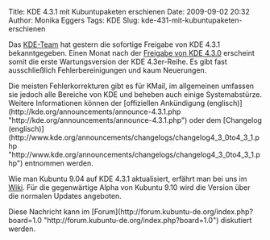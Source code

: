 Title: KDE 4.3.1 mit Kubuntupaketen erschienen
Date: 2009-09-02 20:32
Author: Monika Eggers
Tags: KDE
Slug: kde-431-mit-kubuntupaketen-erschienen

Das [KDE-Team](http://www.kde.org "http://www.kde.org")
hat gestern die sofortige Freigabe von KDE 4.3.1 bekanntgegeben. Einen
Monat nach der [Freigabe von KDE
4.3.0](http://www.kubuntu-de.org/nachrichten/software/kde/kde-4-3-mit-kubuntu-paketen-veroeffentlicht "http://www.kubuntu-de.org/nachrichten/software/kde/kde-4-3-mit-kubuntu-paketen-veroeffentlicht") erscheint somit die erste Wartungsversion der KDE 4.3er-Reihe. Es
gibt fast ausschließlich Fehlerbereinigungen und kaum Neuerungen.

</p>
Die meisten Fehlerkorrekturen gibt es für KMail, im allgemeinen umfassen
sie jedoch alle Bereiche von KDE und beheben auch einige Systemabstürze.
Weitere Informationen können der [offiziellen Ankündigung
(englisch)](http://kde.org/announcements/announce-4.3.1.php "http://kde.org/announcements/announce-4.3.1.php") oder dem [Changelog
(englisch)](http://www.kde.org/announcements/changelogs/changelog4_3_0to4_3_1.php "http://www.kde.org/announcements/changelogs/changelog4_3_0to4_3_1.php") entnommen werden.

</p>
<!--break--><!--break-->

Wie man Kubuntu 9.04 auf KDE 4.3.1 aktualisiert, erfährt man bei uns im
[Wiki](http://wiki.kubuntu-de.org/index.php?title=Installation/Upgrade/Kubuntu_9.04_auf_KDE_4.3.1_aktualisieren&action=edit&redlink=1 "http://wiki.kubuntu-de.org/index.php?title=Installation/Upgrade/Kubuntu_9.04_auf_KDE_4.3.1_aktualisieren&action=edit&redlink=1"). Für die gegenwärtige Alpha von Kubuntu 9.10 wird die Version
über die normalen Updates angeboten.

</p>
Diese Nachricht kann im
[Forum](http://forum.kubuntu-de.org/index.php?board=1.0 "http://forum.kubuntu-de.org/index.php?board=1.0") diskutiert werden.

</p>

